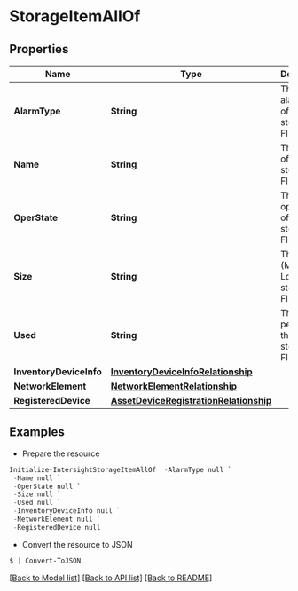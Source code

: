 # StorageItemAllOf
## Properties

Name | Type | Description | Notes
------------ | ------------- | ------------- | -------------
**AlarmType** | **String** | The alarmType of the Local storage in FI. | [optional] [readonly] 
**Name** | **String** | The name of the Local storage in FI. | [optional] [readonly] 
**OperState** | **String** | The operState of the Local storage in FI. | [optional] [readonly] 
**Size** | **String** | The size (MB) of the Local storage in FI. | [optional] [readonly] 
**Used** | **String** | The used percent of the Local storage in FI. | [optional] [readonly] 
**InventoryDeviceInfo** | [**InventoryDeviceInfoRelationship**](InventoryDeviceInfoRelationship.md) |  | [optional] 
**NetworkElement** | [**NetworkElementRelationship**](NetworkElementRelationship.md) |  | [optional] 
**RegisteredDevice** | [**AssetDeviceRegistrationRelationship**](AssetDeviceRegistrationRelationship.md) |  | [optional] 

## Examples

- Prepare the resource
```powershell
Initialize-IntersightStorageItemAllOf  -AlarmType null `
 -Name null `
 -OperState null `
 -Size null `
 -Used null `
 -InventoryDeviceInfo null `
 -NetworkElement null `
 -RegisteredDevice null
```

- Convert the resource to JSON
```powershell
$ | Convert-ToJSON
```

[[Back to Model list]](../README.md#documentation-for-models) [[Back to API list]](../README.md#documentation-for-api-endpoints) [[Back to README]](../README.md)

